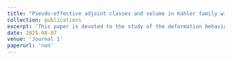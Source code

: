 ```yaml
---
title: "Pseudo-effective adjoint classes and volume in Kahler family with Projective central fiber"
collection: publications
excerpt: 'This paper is devoted to the study of the deformation behavior of positivity properties and the volume of adjoint classes in K\"ahler families. Building on recent developments in the K\"ahler minimal model program, we establish both the deformation openness and closedness of pseudo-effective adjoint classes, assuming that the central fiber is projective with canonical singularities. Furthermore, for a smooth K\"ahler family whose central fiber is projective with a big adjoint class, we prove that the volume is constant in family. Finally, using the minimal model theory for K\"ahler threefolds, we also demonstrate the deformation invariance of volume and plurigenera for smooth families of K\"ahler threefolds, which verifies Siu invariance of plurigenera conjecture in threefold cases.'
date: 2025-08-07
venue: 'Journal 1'
paperurl: 'non'
---
```


